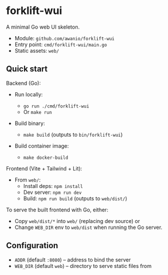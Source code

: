# forklift-wui

A minimal Go web UI skeleton.

- Module: `github.com/awanio/forklift-wui`
- Entry point: `cmd/forklift-wui/main.go`
- Static assets: `web/`

## Quick start

Backend (Go):
- Run locally:
  - `go run ./cmd/forklift-wui`
  - Or `make run`

- Build binary:
  - `make build` (outputs to `bin/forklift-wui`)

- Build container image:
  - `make docker-build`

Frontend (Vite + Tailwind + Lit):
- From `web/`:
  - Install deps: `npm install`
  - Dev server: `npm run dev`
  - Build: `npm run build` (outputs to `web/dist/`)

To serve the built frontend with Go, either:
- Copy `web/dist/*` into `web/` (replacing dev source) or
- Change `WEB_DIR` env to `web/dist` when running the Go server.

## Configuration

- `ADDR` (default `:8080`) – address to bind the server
- `WEB_DIR` (default `web`) – directory to serve static files from

